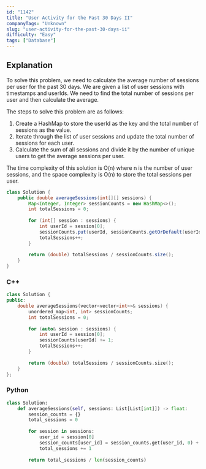```yaml
---
id: "1142"
title: "User Activity for the Past 30 Days II"
companyTags: "Unknown"
slug: "user-activity-for-the-past-30-days-ii"
difficulty: "Easy"
tags: ["Database"]
---
```


## Explanation

To solve this problem, we need to calculate the average number of sessions per user for the past 30 days. We are given a list of user sessions with timestamps and userIds. We need to find the total number of sessions per user and then calculate the average.

The steps to solve this problem are as follows:
1. Create a HashMap to store the userId as the key and the total number of sessions as the value.
2. Iterate through the list of user sessions and update the total number of sessions for each user.
3. Calculate the sum of all sessions and divide it by the number of unique users to get the average sessions per user.

The time complexity of this solution is O(n) where n is the number of user sessions, and the space complexity is O(n) to store the total sessions per user.
```java
class Solution {
    public double averageSessions(int[][] sessions) {
        Map<Integer, Integer> sessionCounts = new HashMap<>();
        int totalSessions = 0;
        
        for (int[] session : sessions) {
            int userId = session[0];
            sessionCounts.put(userId, sessionCounts.getOrDefault(userId, 0) + 1);
            totalSessions++;
        }
        
        return (double) totalSessions / sessionCounts.size();
    }
}
```

### C++
```cpp
class Solution {
public:
    double averageSessions(vector<vector<int>>& sessions) {
        unordered_map<int, int> sessionCounts;
        int totalSessions = 0;
        
        for (auto& session : sessions) {
            int userId = session[0];
            sessionCounts[userId] += 1;
            totalSessions++;
        }
        
        return (double) totalSessions / sessionCounts.size();
    }
};
```

### Python
```python
class Solution:
    def averageSessions(self, sessions: List[List[int]]) -> float:
        session_counts = {}
        total_sessions = 0
        
        for session in sessions:
            user_id = session[0]
            session_counts[user_id] = session_counts.get(user_id, 0) + 1
            total_sessions += 1
            
        return total_sessions / len(session_counts)
```